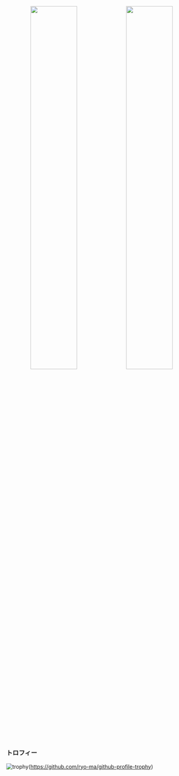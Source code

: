 <p align="center">
  <img src="https://github-readme-stats.vercel.app/api?username=halt0413&show_icons=true&theme=calm" width="49.5%" />
  <img src="https://github-readme-stats.vercel.app/api/top-langs/?username=halt0413&layout=compact&theme=calm" width="49.5%" />
</p>

### トロフィー
![trophy](https://github-profile-trophy.vercel.app/?username=halt0413&theme=onedark)(https://github.com/ryo-ma/github-profile-trophy)

